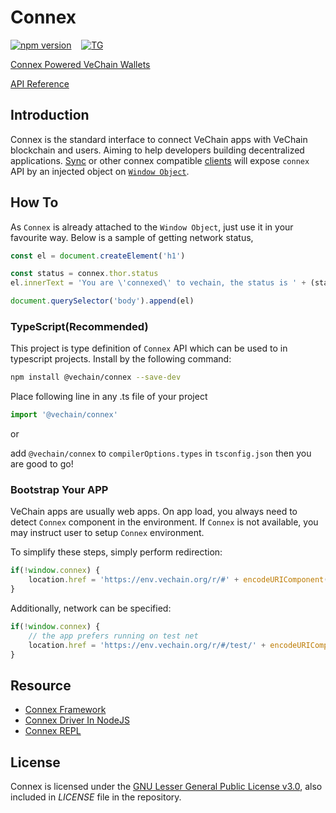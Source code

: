 # Connex

[![npm version](https://badge.fury.io/js/%40vechain%2Fconnex.svg)](https://badge.fury.io/js/%40vechain%2Fconnex)
&nbsp;&nbsp; [![TG](https://img.shields.io/badge/chat-on%20telegram-blue)](https://t.me/VeChainDevCommunity)

[Connex Powered VeChain Wallets](https://env.vechain.org/)

[API Reference](https://docs.vechain.org/connex/)

## Introduction

Connex is the standard interface to connect VeChain apps with VeChain blockchain and users. Aiming to help developers building decentralized applications.
[Sync](https://env.vechain.org/#sync) or other connex compatible [clients](https://env.vechain.org/) will expose `connex` API by an injected object on [`Window Object`](https://developer.mozilla.org/en-US/docs/Glossary/Global_object).

## How To

As `Connex` is already attached to the `Window Object`, just use it in your favourite way. Below is a sample of getting network status,

``` javascript
const el = document.createElement('h1')

const status = connex.thor.status
el.innerText = 'You are \'connexed\' to vechain, the status is ' + (status.progress === 1 ? 'synced': 'syncing')

document.querySelector('body').append(el)
```

### TypeScript(Recommended)

This project is type definition of `Connex` API which can be used to in typescript projects. Install by the following command:

``` bash
npm install @vechain/connex --save-dev
```

Place following line in any .ts file of your project
```typescript
import '@vechain/connex'
```
or

add `@vechain/connex` to `compilerOptions.types`  in `tsconfig.json` then you are good to go!

### Bootstrap Your APP

VeChain apps are usually web apps. On app load, you always need to detect `Connex` component in the environment. If `Connex` is not available, you may instruct user to setup `Connex` environment.

To simplify these steps, simply perform redirection:

```javascript
if(!window.connex) {
    location.href = 'https://env.vechain.org/r/#' + encodeURIComponent(location.href)
}
```

Additionally, network can be specified:

```javascript
if(!window.connex) {
    // the app prefers running on test net
    location.href = 'https://env.vechain.org/r/#/test/' + encodeURIComponent(location.href)
}
```

## Resource

+ [Connex Framework](https://github.com/vechain/connex-framework)
+ [Connex Driver In NodeJS](https://github.com/vechain/connex.driver-nodejs)
+ [Connex REPL](https://github.com/vechain/connex-repl)

## License

Connex is licensed under the
[GNU Lesser General Public License v3.0](https://www.gnu.org/licenses/lgpl-3.0.html), also included
in *LICENSE* file in the repository.
